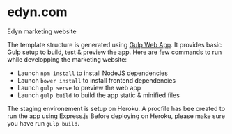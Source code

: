 # edyn.com
Edyn marketing website

The template structure is generated using [Gulp Web App](https://github.com/yeoman/generator-gulp-webapp). It provides basic Gulp setup to build, test & preview the app. Here are few commands to run while developping the marketing website:

- Launch `npm install` to install NodeJS dependencies
- Launch `bower install` to install frontend dependencies
- Launch `gulp serve` to preview the web app
- Launch `gulp build` to build the app static & minified files

The staging environement is setup on Heroku. A procfile has bee created to run the app using Express.js
Before deploying on Heroku, please make sure you have run `gulp build`.
